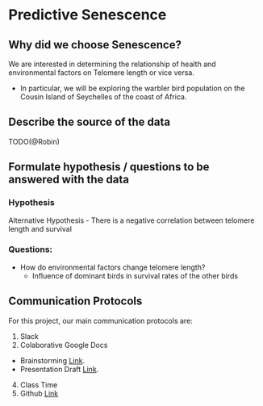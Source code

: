# Predictive Senescence

## Why did we choose Senescence? 
We are interested in determining the relationship of health and environmental factors on Telomere length or vice versa. 
- In particular, we will be exploring the warbler bird population on the Cousin Island of Seychelles of the coast of Africa.

## Describe the source of the data
TODO(@Robin)

## Formulate hypothesis / questions to be answered with the data
### Hypothesis
Alternative Hypothesis - There is a negative correlation between telomere length and survival

### Questions: 
- How do environmental factors change telomere length? 
  - Influence of dominant birds in survival rates of the other birds 

## Communication Protocols 
For this project, our main communication protocols are: 
1) Slack 
2) Colaborative Google Docs 
  - Brainstorming [Link](https://docs.google.com/document/d/1MGxBJxMPExYl-iUV2lnuVSc6y_O8LIk3iAu2WnsP-tg/edit).
  - Presentation Draft [Link](https://docs.google.com/presentation/d/1CZ6dnmBW9QybRO684qg6MduqbdDlab_SLXPDaNWFkK4/edit#slide=id.ged4dfc22ca_0_5).
4) Class Time
5) Github [Link](https://github.com/MuzX9p088KKe/Predictive_Senescence)
